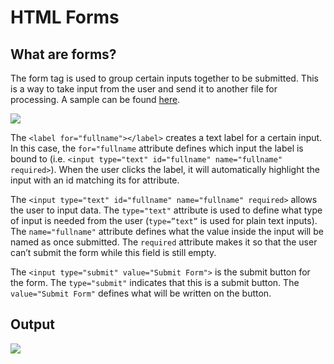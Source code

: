# HTML Forms
## What are forms?
The form tag is used to group certain inputs together to be submitted. This is a way to take input from the user and send it to another file for processing. A sample can be found [here](/HTML%20Tutorial/1.%20HTML%20Forms/HTML%20Forms.html).

![](/HTML%20Tutorial/1.%20HTML%20Forms/images/HTML%20Form.png)

The `<label for="fullname"></label>` creates a text label for a certain input. In this case, the `for="fullname` attribute defines which input the label is bound to (i.e. `<input type="text" id="fullname" name="fullname" required>`). When the user clicks the label, it will automatically highlight the input with an id matching its for attribute.

The `<input type="text" id="fullname" name="fullname" required>` allows the user to input data. The `type="text"` attribute is used to define what type of input is needed from the user (`type=”text”` is used for plain text inputs). The `name="fullname"` attribute defines what the value inside the input will be named as once submitted. The `required` attribute makes it so that the user can’t submit the form while this field is still empty.

The `<input type="submit" value="Submit Form">` is the submit button for the form. The `type="submit"` indicates that this is a submit button. The `value="Submit Form"` defines what will be written on the button.

## Output
![](/HTML%20Tutorial/1.%20HTML%20Forms/images/HTML%20Form%20Output.png)
